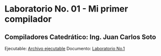 # Laboratorio No. 01 - Mi primer compilador
Compiladores
Catedrático: Ing. Juan Carlos Soto
---
Ejecutable: [Archivo ejecutable](https://github.com/Ale180820/LaboratorioNo1/tree/main/Ejecutable/net5.0)
Documento: [Laboratorio No.1](https://github.com/Ale180820/LaboratorioNo1/blob/main/Laboratorio%20No.%201.pdf)

